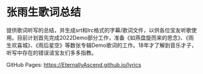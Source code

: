 # 张雨生歌词总结

提供歌词听写的总结，并生成srt和lrc格式的字幕/歌词文件，以供各位宝友听歌使用。目前计划首先完成2022Demo部分工作，准备《如燕盘旋而来的思念》、《雨生欢喜城》、《雨后星空》等数张专辑Demo歌词的工作。18年才了解到音乐才子，听写中存在的错误请宝友们多多指教。

GitHub Pages: https://EternallyAscend.github.io/lyrics
